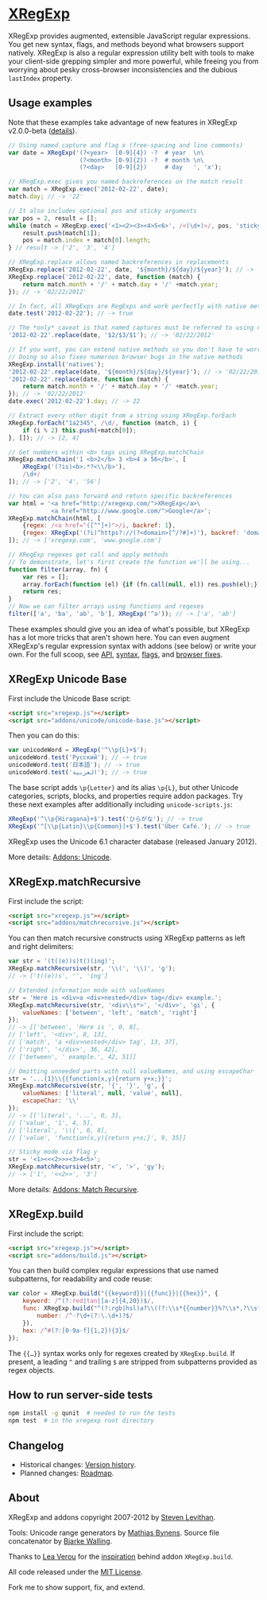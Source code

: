 ﻿[XRegExp](http://xregexp.com/)
==============================

XRegExp provides augmented, extensible JavaScript regular expressions. You get new syntax, flags, and methods beyond what browsers support natively. XRegExp is also a regular expression utility belt with tools to make your client-side grepping simpler and more powerful, while freeing you from worrying about pesky cross-browser inconsistencies and the dubious `lastIndex` property.


## Usage examples

Note that these examples take advantage of new features in XRegExp v2.0.0-beta ([details](https://github.com/slevithan/XRegExp/wiki/Roadmap)).

~~~ js
// Using named capture and flag x (free-spacing and line comments)
var date = XRegExp('(?<year>  [0-9]{4}) -?  # year  \n\
                    (?<month> [0-9]{2}) -?  # month \n\
                    (?<day>   [0-9]{2})     # day   ', 'x');

// XRegExp.exec gives you named backreferences on the match result
var match = XRegExp.exec('2012-02-22', date);
match.day; // -> '22'

// It also includes optional pos and sticky arguments
var pos = 2, result = [];
while (match = XRegExp.exec('<1><2><3><4>5<6>', /<(\d+)>/, pos, 'sticky')) {
    result.push(match[1]);
    pos = match.index + match[0].length;
} // result -> ['2', '3', '4']

// XRegExp.replace allows named backreferences in replacements
XRegExp.replace('2012-02-22', date, '${month}/${day}/${year}'); // -> '02/22/2012'
XRegExp.replace('2012-02-22', date, function (match) {
    return match.month + '/' + match.day + '/' +match.year;
}); // -> '02/22/2012'

// In fact, all XRegExps are RegExps and work perfectly with native methods
date.test('2012-02-22'); // -> true

// The *only* caveat is that named captures must be referred to using numbered backreferences
'2012-02-22'.replace(date, '$2/$3/$1'); // -> '02/22/2012'

// If you want, you can extend native methods so you don't have to worry about this
// Doing so also fixes numerous browser bugs in the native methods
XRegExp.install('natives');
'2012-02-22'.replace(date, '${month}/${day}/${year}'); // -> '02/22/2012'
'2012-02-22'.replace(date, function (match) {
    return match.month + '/' + match.day + '/' +match.year;
}); // -> '02/22/2012'
date.exec('2012-02-22').day; // -> 22

// Extract every other digit from a string using XRegExp.forEach
XRegExp.forEach("1a2345", /\d/, function (match, i) {
    if (i % 2) this.push(+match[0]);
}, []); // -> [2, 4]

// Get numbers within <b> tags using XRegExp.matchChain
XRegExp.matchChain('1 <b>2</b> 3 <b>4 a 56</b>', [
    XRegExp('(?is)<b>.*?<\\/b>'),
    /\d+/
]); // -> ['2', '4', '56']

// You can also pass forward and return specific backreferences
var html = '<a href="http://xregexp.com/">XRegExp</a>\
            <a href="http://www.google.com/">Google</a>';
XRegExp.matchChain(html, [
    {regex: /<a href="([^"]+)">/i, backref: 1},
    {regex: XRegExp('(?i)^https?://(?<domain>[^/?#]+)'), backref: 'domain'}
]); // -> ['xregexp.com', 'www.google.com']

// XRegExp regexes get call and apply methods
// To demonstrate, let's first create the function we'll be using...
function filter(array, fn) {
    var res = [];
    array.forEach(function (el) {if (fn.call(null, el)) res.push(el);});
    return res;
}
// Now we can filter arrays using functions and regexes
filter(['a', 'ba', 'ab', 'b'], XRegExp('^a')); // -> ['a', 'ab']
~~~

These examples should give you an idea of what's possible, but XRegExp has a lot more tricks that aren't shown here. You can even augment XRegExp's regular expression syntax with addons (see below) or write your own. For the full scoop, see [API](http://xregexp.com/api/), [syntax](http://xregexp.com/syntax/), [flags](http://xregexp.com/flags/), and [browser fixes](http://xregexp.com/cross_browser/).


## XRegExp Unicode Base

First include the Unicode Base script:

~~~ html
<script src="xregexp.js"></script>
<script src="addons/unicode/unicode-base.js"></script>
~~~

Then you can do this:

~~~ js
var unicodeWord = XRegExp('^\\p{L}+$');
unicodeWord.test('Русский'); // -> true
unicodeWord.test('日本語'); // -> true
unicodeWord.test('العربية'); // -> true
~~~

The base script adds `\p{Letter}` and its alias `\p{L}`, but other Unicode categories, scripts, blocks, and properties require addon packages. Try these next examples after additionally including `unicode-scripts.js`:

~~~ js
XRegExp('^\\p{Hiragana}+$').test('ひらがな'); // -> true
XRegExp('^[\\p{Latin}\\p{Common}]+$').test('Über Café.'); // -> true
~~~

XRegExp uses the Unicode 6.1 character database (released January 2012).

More details: [Addons: Unicode](http://xregexp.com/plugins/#unicode).


## XRegExp.matchRecursive

First include the script:

~~~ html
<script src="xregexp.js"></script>
<script src="addons/matchrecursive.js"></script>
~~~

You can then match recursive constructs using XRegExp patterns as left and right delimiters:

~~~ js
var str = '(t((e))s)t()(ing)';
XRegExp.matchRecursive(str, '\\(', '\\)', 'g');
// -> ['t((e))s', '', 'ing']

// Extended information mode with valueNames
str = 'Here is <div>a <div>nested</div> tag</div> example.';
XRegExp.matchRecursive(str, '<div\\s*>', '</div>', 'gi', {
    valueNames: ['between', 'left', 'match', 'right']
});
// -> [['between', 'Here is ', 0, 8],
// ['left', '<div>', 8, 13],
// ['match', 'a <div>nested</div> tag', 13, 37],
// ['right', '</div>', 36, 42],
// ['between', ' example.', 42, 51]]

// Omitting unneeded parts with null valueNames, and using escapeChar
str = '...{1}\\{{function(x,y){return y+x;}}';
XRegExp.matchRecursive(str, '{', '}', 'g', {
    valueNames: ['literal', null, 'value', null],
    escapeChar: '\\'
});
// -> [['literal', '...', 0, 3],
// ['value', '1', 4, 5],
// ['literal', '\\{', 6, 8],
// ['value', 'function(x,y){return y+x;}', 9, 35]]

// Sticky mode via flag y
str = '<1><<<2>>><3>4<5>';
XRegExp.matchRecursive(str, '<', '>', 'gy');
// -> ['1', '<<2>>', '3']
~~~

More details: [Addons: Match Recursive](http://xregexp.com/plugins/#matchRecursive).


## XRegExp.build

First include the script:

~~~ html
<script src="xregexp.js"></script>
<script src="addons/build.js"></script>
~~~

You can then build complex regular expressions that use named subpatterns, for readability and code reuse:

~~~ js
var color = XRegExp.build("{{keyword}}|{{func}}|{{hex}}", {
    keyword: /^(?:red|tan|[a-z]{4,20})$/,
    func: XRegExp.build("^(?:rgb|hsl)a?\\((?:\\s*{{number}}%?\\s*,?\\s*){3,4}\\)$", {
        number: /^-?\d+(?:\.\d+)?$/
    }),
    hex: /^#(?:[0-9a-f]{1,2}){3}$/
});
~~~

The `{{…}}` syntax works only for regexes created by `XRegExp.build`. If present, a leading `^` and trailing `$` are stripped from subpatterns provided as regex objects.


## How to run server-side tests

~~~ bash
npm install -g qunit  # needed to run the tests
npm test  # in the xregexp root directory
~~~


## Changelog

* Historical changes: [Version history](http://xregexp.com/history/).
* Planned changes: [Roadmap](https://github.com/slevithan/XRegExp/wiki/Roadmap).


## About

XRegExp and addons copyright 2007-2012 by [Steven Levithan](http://stevenlevithan.com/).

Tools: Unicode range generators by [Mathias Bynens](http://mathiasbynens.be/). Source file concatenator by [Bjarke Walling](http://twitter.com/walling).

Thanks to [Lea Verou](http://lea.verou.me/) for the [inspiration](http://lea.verou.me/2011/03/create-complex-regexps-more-easily/) behind addon `XRegExp.build`.

All code released under the [MIT License](http://opensource.org/licenses/mit-license.php).

Fork me to show support, fix, and extend.

